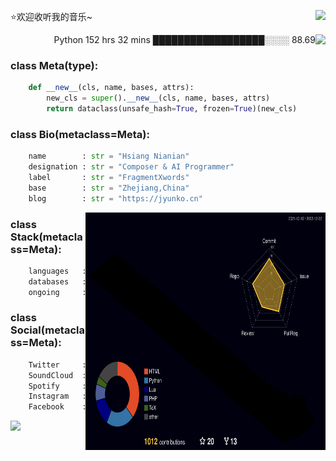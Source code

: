 <p>
  <img align="right" src="https://profile-counter.glitch.me/A2C29K9/count.svg" />
  ⭐️欢迎收听我的音乐~
</p>
<img align="right" src="https://github-readme-stats.vercel.app/api?username=A2C29K9&show_icons=true&title_color=fff&icon_color=79ff97&text_color=9f9f9f&bg_color=151515">
<p align="right">
Python      152 hrs 32 mins       ██████████████████░░░░   88.69 
</p>

### class Meta(type):
```py
    def __new__(cls, name, bases, attrs):
        new_cls = super().__new__(cls, name, bases, attrs)
        return dataclass(unsafe_hash=True, frozen=True)(new_cls)
```

### class Bio(metaclass=Meta):
```py
    name        : str = "Hsiang Nianian"
    designation : str = "Composer & AI Programmer"
    label       : str = "FragmentXwords"
    base        : str = "Zhejiang,China"
    blog        : str = "https://jyunko.cn"
```
<img align="right" src="./profile-3d-contrib/profile-night-rainbow.svg" width="384" height="380" alt=""/>
  
### class Stack(metaclass=Meta):
```py
    languages   : Tuple[str, ...] = ("Python", "Lua", "HTML", "C++")
    databases   : Tuple[str, ...] = ("MySQL", "Mongo")
    ongoing     : Tuple[str, ...] = ("Django", "GraphQL")
```

### class Social(metaclass=Meta):
```py
    Twitter     : str = "HsiangNianian"
    SoundCloud  : str = "hsiang_nianian"
    Spotify     : str = "Hsiang Nianian"
    Instagram   : str = "hsiang_nianian"
    Facebook    : str = "hsiang.nianian"
```

![](https://github.com/insolitum/insolitum/raw/main/contributions.svg)
